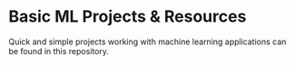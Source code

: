 # Basic ML Projects & Resources

Quick and simple projects working with machine learning applications can be found in this repository.
